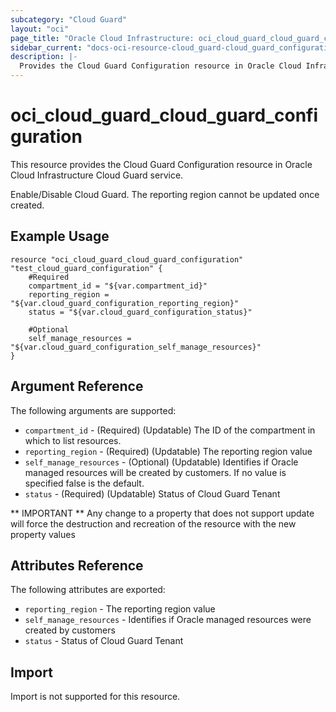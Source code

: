 ```yaml
---
subcategory: "Cloud Guard"
layout: "oci"
page_title: "Oracle Cloud Infrastructure: oci_cloud_guard_cloud_guard_configuration"
sidebar_current: "docs-oci-resource-cloud_guard-cloud_guard_configuration"
description: |-
  Provides the Cloud Guard Configuration resource in Oracle Cloud Infrastructure Cloud Guard service
---
```


# oci_cloud_guard_cloud_guard_configuration
This resource provides the Cloud Guard Configuration resource in Oracle Cloud Infrastructure Cloud Guard service.

Enable/Disable Cloud Guard. The reporting region cannot be updated once created.


## Example Usage

```hcl
resource "oci_cloud_guard_cloud_guard_configuration" "test_cloud_guard_configuration" {
	#Required
	compartment_id = "${var.compartment_id}"
	reporting_region = "${var.cloud_guard_configuration_reporting_region}"
	status = "${var.cloud_guard_configuration_status}"

	#Optional
	self_manage_resources = "${var.cloud_guard_configuration_self_manage_resources}"
}
```

## Argument Reference

The following arguments are supported:

* `compartment_id` - (Required) (Updatable) The ID of the compartment in which to list resources.
* `reporting_region` - (Required) (Updatable) The reporting region value
* `self_manage_resources` - (Optional) (Updatable) Identifies if Oracle managed resources will be created by customers. If no value is specified false is the default. 
* `status` - (Required) (Updatable) Status of Cloud Guard Tenant


** IMPORTANT **
Any change to a property that does not support update will force the destruction and recreation of the resource with the new property values

## Attributes Reference

The following attributes are exported:

* `reporting_region` - The reporting region value
* `self_manage_resources` - Identifies if Oracle managed resources were created by customers 
* `status` - Status of Cloud Guard Tenant

## Import

Import is not supported for this resource.

